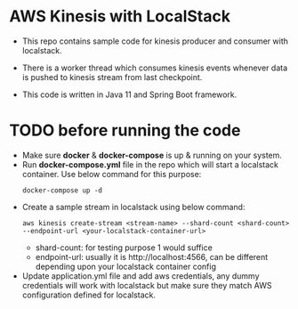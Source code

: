 # AWS Kinesis with LocalStack

* This repo contains sample code for kinesis producer and consumer with localstack.

* There is a worker thread which consumes kinesis events whenever data is pushed to kinesis stream from last checkpoint.

* This code is written in Java 11 and Spring Boot framework.

# TODO before running the code
* Make sure <b>docker</b> & <b>docker-compose</b> is up & running on your system.
* Run <b>docker-compose.yml</b> file in the repo which will start a localstack container. Use below command for this purpose:
  ```
  docker-compose up -d
  ```
* Create a sample stream in localstack using below command:
  ```
  aws kinesis create-stream <stream-name> --shard-count <shard-count> --endpoint-url <your-localstack-container-url>
  ```
  * shard-count: for testing purpose 1 would suffice
  * endpoint-url: usually it is http://localhost:4566, can be different depending upon your localstack container config
* Update application.yml file and add aws credentials, any dummy credentials will work with localstack but make sure they match AWS configuration defined for localstack.